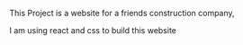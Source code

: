 This Project is a website for a friends construction company,

I am using react and css to build this website
